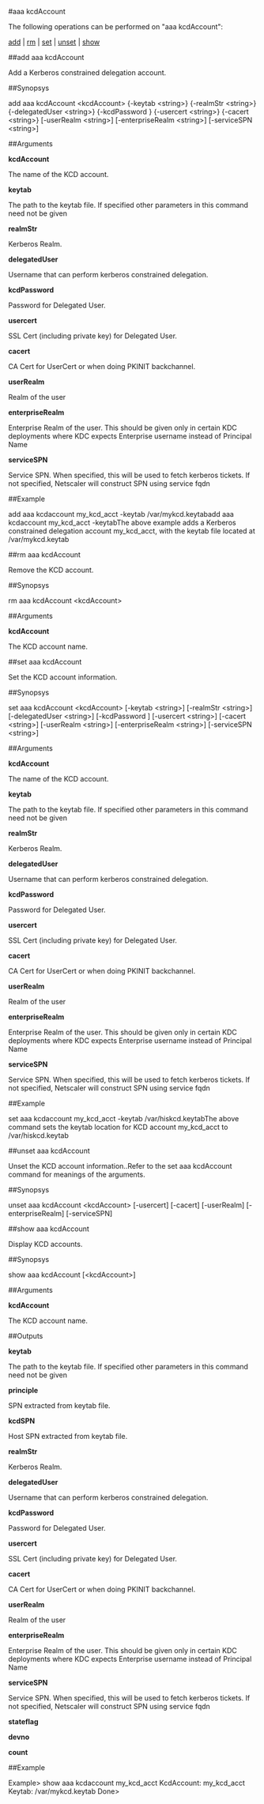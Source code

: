 #aaa kcdAccount

The following operations can be performed on "aaa kcdAccount":


[add](#add-aaa-kcdaccount) | [rm](#rm-aaa-kcdaccount) | [set](#set-aaa-kcdaccount) | [unset](#unset-aaa-kcdaccount) | [show](#show-aaa-kcdaccount)

##add aaa kcdAccount

Add a Kerberos constrained delegation account.


##Synopsys

add aaa kcdAccount &lt;kcdAccount> {-keytab &lt;string>} {-realmStr &lt;string>} {-delegatedUser &lt;string>} {-kcdPassword } {-usercert &lt;string>} {-cacert &lt;string>} [-userRealm &lt;string>] [-enterpriseRealm &lt;string>] [-serviceSPN &lt;string>]


##Arguments

<b>kcdAccount</b>
The name of the KCD account.

<b>keytab</b>
The path to the keytab file. If specified other parameters in this command need not be given

<b>realmStr</b>
Kerberos Realm.

<b>delegatedUser</b>
Username that can perform kerberos constrained delegation.

<b>kcdPassword</b>
Password for Delegated User.

<b>usercert</b>
SSL Cert (including private key) for Delegated User.

<b>cacert</b>
CA Cert for UserCert or when doing PKINIT backchannel.

<b>userRealm</b>
Realm of the user

<b>enterpriseRealm</b>
Enterprise Realm of the user. This should be given only in certain KDC deployments where KDC expects Enterprise username instead of Principal Name

<b>serviceSPN</b>
Service SPN. When specified, this will be used to fetch kerberos tickets. If not specified, Netscaler will construct SPN using service fqdn



##Example

add aaa kcdaccount my_kcd_acct -keytab /var/mykcd.keytabadd aaa kcdaccount my_kcd_acct -keytabThe above example adds a Kerberos constrained delegation account my_kcd_acct, with the keytab file located at /var/mykcd.keytab

##rm aaa kcdAccount

Remove the KCD account.


##Synopsys

rm aaa kcdAccount &lt;kcdAccount>


##Arguments

<b>kcdAccount</b>
The KCD account name.



##set aaa kcdAccount

Set the KCD account information.


##Synopsys

set aaa kcdAccount &lt;kcdAccount> [-keytab &lt;string>] [-realmStr &lt;string>] [-delegatedUser &lt;string>] [-kcdPassword ] [-usercert &lt;string>] [-cacert &lt;string>] [-userRealm &lt;string>] [-enterpriseRealm &lt;string>] [-serviceSPN &lt;string>]


##Arguments

<b>kcdAccount</b>
The name of the KCD account.

<b>keytab</b>
The path to the keytab file. If specified other parameters in this command need not be given

<b>realmStr</b>
Kerberos Realm.

<b>delegatedUser</b>
Username that can perform kerberos constrained delegation.

<b>kcdPassword</b>
Password for Delegated User.

<b>usercert</b>
SSL Cert (including private key) for Delegated User.

<b>cacert</b>
CA Cert for UserCert or when doing PKINIT backchannel.

<b>userRealm</b>
Realm of the user

<b>enterpriseRealm</b>
Enterprise Realm of the user. This should be given only in certain KDC deployments where KDC expects Enterprise username instead of Principal Name

<b>serviceSPN</b>
Service SPN. When specified, this will be used to fetch kerberos tickets. If not specified, Netscaler will construct SPN using service fqdn



##Example

set aaa kcdaccount my_kcd_acct -keytab /var/hiskcd.keytabThe above command sets the keytab location for KCD account my_kcd_acct to /var/hiskcd.keytab

##unset aaa kcdAccount

Unset the KCD account information..Refer to the set aaa kcdAccount command for meanings of the arguments.


##Synopsys

unset aaa kcdAccount &lt;kcdAccount> [-usercert] [-cacert] [-userRealm] [-enterpriseRealm] [-serviceSPN]


##show aaa kcdAccount

Display KCD accounts.


##Synopsys

show aaa kcdAccount [&lt;kcdAccount>]


##Arguments

<b>kcdAccount</b>
The KCD account name.



##Outputs

<b>keytab</b>
The path to the keytab file. If specified other parameters in this command need not be given

<b>principle</b>
SPN extracted from keytab file.

<b>kcdSPN</b>
Host SPN extracted from keytab file.

<b>realmStr</b>
Kerberos Realm.

<b>delegatedUser</b>
Username that can perform kerberos constrained delegation.

<b>kcdPassword</b>
Password for Delegated User.

<b>usercert</b>
SSL Cert (including private key) for Delegated User.

<b>cacert</b>
CA Cert for UserCert or when doing PKINIT backchannel.

<b>userRealm</b>
Realm of the user

<b>enterpriseRealm</b>
Enterprise Realm of the user. This should be given only in certain KDC deployments where KDC expects Enterprise username instead of Principal Name

<b>serviceSPN</b>
Service SPN. When specified, this will be used to fetch kerberos tickets. If not specified, Netscaler will construct SPN using service fqdn

<b>stateflag</b>

<b>devno</b>

<b>count</b>



##Example

Example&gt; show aaa kcdaccount my_kcd_acct        KcdAccount: my_kcd_acct           Keytab: /var/mykcd.keytab Done&gt;

